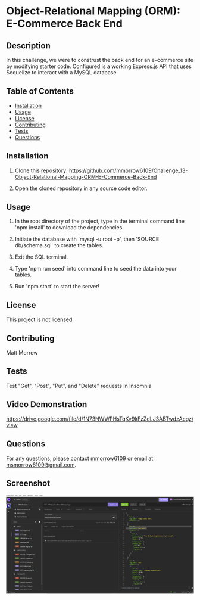 
# Object-Relational Mapping (ORM): E-Commerce Back End

## Description
In this challenge, we were to construst the back end for an e-commerce site by modifying starter code. Configured is a working Express.js API that uses Sequelize to interact with a MySQL database.

## Table of Contents
- [Installation](#installation)
- [Usage](#usage)
- [License](#license)
- [Contributing](#contributing)
- [Tests](#tests)
- [Questions](#questions)

## Installation
1. Clone this repository: https://github.com/mmorrow6109/Challenge_13-Object-Relational-Mapping-ORM-E-Commerce-Back-End 

2. Open the cloned repository in any source code editor.

## Usage
1. In the root directory of the project, type in the terminal command line 'npm install' to download the dependencies.

2. Initiate the database with 'mysql -u root -p', then 'SOURCE db/schema.sql' to create the tables.

3. Exit the SQL terminal.

4. Type 'npm run seed' into command line to seed the data into your tables.

5. Run 'npm start' to start the server!

## License
This project is not licensed.

## Contributing
Matt Morrow

## Tests
Test "Get", "Post", "Put", and "Delete" requests in Insomnia

## Video Demonstration
https://drive.google.com/file/d/1N73NWWPHsTqKv9kFzZdLJ3ABTwdzAcgz/view

## Questions
For any questions, please contact [mmorrow6109](https://github.com/mmorrow6109) or email at msmorrow6109@gmail.com.

## Screenshot
![Get Tags](Get.png)
